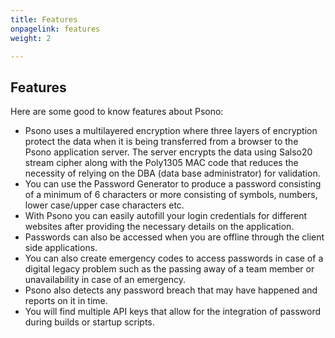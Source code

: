 ```yaml
---
title: Features
onpagelink: features
weight: 2

---
```


Features
--------

Here are some good to know features about Psono:

- Psono uses a multilayered encryption where three layers of encryption protect the data when it is being transferred from a browser to the Psono application server. The server encrypts the data using Salso20 stream cipher along with the Poly1305 MAC code that reduces the necessity of relying on the DBA (data base administrator) for validation.
- You can use the Password Generator to produce a password consisting of a minimum of 6 characters or more consisting of symbols, numbers, lower case/upper case characters etc.
- With Psono you can easily autofill your login credentials for different websites after providing the necessary details on the application.
- Passwords can also be accessed when you are offline through the client side applications.
- You can also create emergency codes to access passwords in case of a digital legacy problem such as the passing away of a team member or unavailability in case of an emergency.
- Psono also detects any password breach that may have happened and reports on it in time.
- You will find multiple API keys that allow for the integration of password during builds or startup scripts.
 